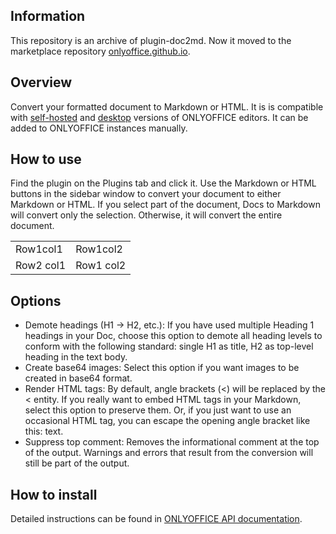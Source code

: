 ## **Information**
This repository is an archive of plugin-doc2md. Now it moved to the marketplace repository [onlyoffice.github.io](https://github.com/ONLYOFFICE/onlyoffice.github.io/tree/master/sdkjs-plugins/content).
## **Overview**
Convert your formatted document to Markdown or HTML.
It is is compatible with [self-hosted](https://github.com/ONLYOFFICE/DocumentServer) and [desktop](https://github.com/ONLYOFFICE/DesktopEditors) versions of ONLYOFFICE editors. It can be added to ONLYOFFICE instances manually.
## **How to use**
Find the plugin on the Plugins tab and click it.
Use the Markdown or HTML buttons in the sidebar window to convert your document to either Markdown or HTML.
If you select part of the document, Docs to Markdown will convert only the selection. Otherwise, it will convert the entire document.
<table>
  <tr>
   <td>
Row1col1
</td>
   <td>
Row1col2
</td>
  </tr>
  <tr>
   <td>
Row2
col1
</td>
   <td>
Row1
col2
</td>
  </tr>
</table>

## **Options**
* Demote headings (H1 → H2, etc.): If you have used multiple Heading 1 headings in your Doc, choose this option to demote all heading levels to conform with the following standard: single H1 as title, H2 as top-level heading in the text body.
* Create base64 images: Select this option if you want images to be created in base64 format.
* Render HTML tags: By default, angle brackets (<) will be replaced by the < entity. If you really want to embed HTML tags in your Markdown, select this option to preserve them. Or, if you just want to use an occasional HTML tag, you can escape the opening angle bracket like this: <tag>text</tag>.
* Suppress top comment: Removes the informational comment at the top of the output. Warnings and errors that result from the conversion will still be part of the output.
## **How to install**
Detailed instructions can be found in [ONLYOFFICE API documentation](https://api.onlyoffice.com/plugin/installation).
